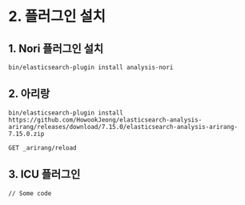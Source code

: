 # 2. 플러그인 설치

## 1. Nori 플러그인 설치

```
bin/elasticsearch-plugin install analysis-nori
```

## 2. 아리랑

```
bin/elasticsearch-plugin install https://github.com/HowookJeong/elasticsearch-analysis-arirang/releases/download/7.15.0/elasticsearch-analysis-arirang-7.15.0.zip
```

```
GET _arirang/reload
```

## 3. ICU 플러그인

```
// Some code
```
